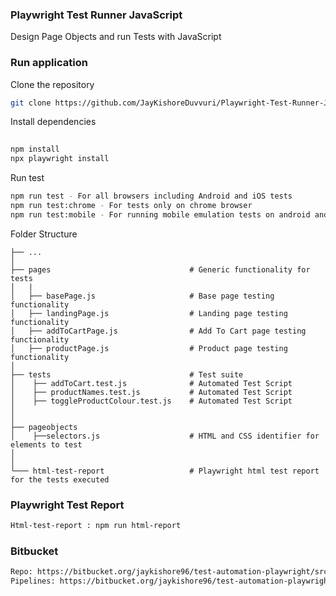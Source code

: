 ### Playwright Test Runner JavaScript 
 
Design Page Objects and run Tests with JavaScript
 
### Run application

Clone the repository  
```bash
git clone https://github.com/JayKishoreDuvvuri/Playwright-Test-Runner-JavaScript.git 
```
  
Install dependencies
```bash   
 
npm install
npx playwright install
```

Run test
```bash
npm run test - For all browsers including Android and iOS tests
npm run test:chrome - For tests only on chrome browser
npm run test:mobile - For running mobile emulation tests on android and iOS
```

Folder Structure
 
    ├── ...
    │
    ├── pages                               # Generic functionality for tests
    │   |
    │   ├── basePage.js                     # Base page testing functionality
    │   ├── landingPage.js                  # Landing page testing functionality
    │   ├── addToCartPage.js                # Add To Cart page testing functionality
    │   ├── productPage.js                  # Product page testing functionality
    │
    ├── tests                               # Test suite
    │    ├── addToCart.test.js              # Automated Test Script     
    │    ├── productNames.test.js           # Automated Test Script
    │    ├── toggleProductColour.test.js    # Automated Test Script
    │
    │
    ├── pageobjects                       
    │    ├──selectors.js                    # HTML and CSS identifier for elements to test
    │               
    │
    └─── html-test-report                   # Playwright html test report for the tests executed
                    


### Playwright Test Report
```bash
Html-test-report : npm run html-report
```

### Bitbucket
```bash
Repo: https://bitbucket.org/jaykishore96/test-automation-playwright/src/ui-test/
Pipelines: https://bitbucket.org/jaykishore96/test-automation-playwright/pipelines/results/page/1
```
